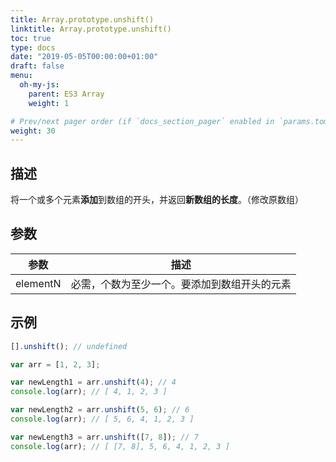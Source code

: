 ```yaml
---
title: Array.prototype.unshift()
linktitle: Array.prototype.unshift()
toc: true
type: docs
date: "2019-05-05T00:00:00+01:00"
draft: false
menu:
  oh-my-js:
    parent: ES3 Array
    weight: 1

# Prev/next pager order (if `docs_section_pager` enabled in `params.toml`)
weight: 30
---
```


## 描述

将一个或多个元素**添加**到数组的开头，并返回**新数组的长度**。（修改原数组）

## 参数

| 参数     | 描述                                         |
| -------- | -------------------------------------------- |
| elementN | 必需，个数为至少一个。要添加到数组开头的元素 |

## 示例

```js
[].unshift(); // undefined

var arr = [1, 2, 3];

var newLength1 = arr.unshift(4); // 4
console.log(arr); // [ 4, 1, 2, 3 ]

var newLength2 = arr.unshift(5, 6); // 6
console.log(arr); // [ 5, 6, 4, 1, 2, 3 ]

var newLength3 = arr.unshift([7, 8]); // 7
console.log(arr); // [ [7, 8], 5, 6, 4, 1, 2, 3 ]
```

